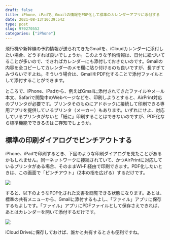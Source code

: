 ```yaml
---
draft: false
title: iPhone、iPadで、Gmailの情報をPDF化して標準のカレンダーアプリに添付する
date: 2021-08-13T10:39:54Z   
type: post
slug: 970270552
categories: ["iPhone"]
---
```

飛行機や新幹線の予約情報が送られてきたGmailを、iCloudカレンダーに添付したい場合、どうすれば良いでしょうか。このような予約情報は、日付に紐づいてることが多いので、できればカレンダーにも添付しておきたいのです。Gmailの内容を全コピーしてカレンダーのメモ欄に貼り付けるのも良いですが、長すぎてみづらいですよね。そういう場合は、GmailをPDF化することで添付ファイルとして添付することができます。

ところで、iPhone、iPadから、例えばGmailに添付されてきたファイルやメール本文、Safariで閲覧中のWebページなどを、印刷しようとすると、AirPrint対応のプリンタが必要です。プリンタそのものにアドホックに接続して印刷できる専用アプリを提供しているプリンタ（メーカー）もあります。いずれにせよ、対応しているプリンタがないと「紙に」印刷することはできないのですが、PDF化なら標準機能でできるのはご存知でしょうか。

## 標準の印刷ダイアログでピンチアウトする

iPhone、iPadで印刷するとき、下図のような印刷ダイアログを見たことがあるかもしれません。同一ネットワークに接続されていて、かつAirPrintに対応しているプリンタがある場合、そのままWi-Fi経由で印刷できます。PDF化したいときは、この画面で「ピンチアウト」（2本の指を広げる）するだけです。

![](/uploads/2021/08/129344055-8f45ebe9-b24b-42ef-810b-c9bc05fea249.png)

すると、以下のようなPDF化された文書を閲覧できる状態になります。あとは、標準の共有メニューから、Gmailに添付するもよし、「ファイル」アプリに保存するもよしです。「ファイル」アプリにPDFファイルとして保存さえできれば、あとはカレンダーを開いて添付するだけです。

![](/uploads/2021/08/129344134-99009040-cae6-4b45-8753-a4ba27bbc75e.png)

iCloud Driveに保存しておけば、誰かと共有するときも便利ですね。
